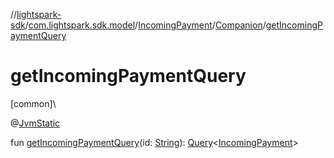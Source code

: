 //[lightspark-sdk](../../../../index.md)/[com.lightspark.sdk.model](../../index.md)/[IncomingPayment](../index.md)/[Companion](index.md)/[getIncomingPaymentQuery](get-incoming-payment-query.md)

# getIncomingPaymentQuery

[common]\

@[JvmStatic](https://kotlinlang.org/api/latest/jvm/stdlib/kotlin.jvm/-jvm-static/index.html)

fun [getIncomingPaymentQuery](get-incoming-payment-query.md)(id: [String](https://kotlinlang.org/api/latest/jvm/stdlib/kotlin/-string/index.html)): [Query](../../../com.lightspark.sdk.requester/-query/index.md)&lt;[IncomingPayment](../index.md)&gt;
